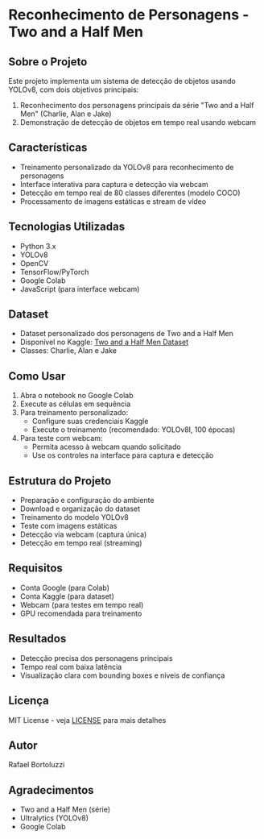 # Reconhecimento de Personagens - Two and a Half Men

## Sobre o Projeto
Este projeto implementa um sistema de detecção de objetos usando YOLOv8, com dois objetivos principais:
1. Reconhecimento dos personagens principais da série "Two and a Half Men" (Charlie, Alan e Jake)
2. Demonstração de detecção de objetos em tempo real usando webcam

## Características
- Treinamento personalizado da YOLOv8 para reconhecimento de personagens
- Interface interativa para captura e detecção via webcam
- Detecção em tempo real de 80 classes diferentes (modelo COCO)
- Processamento de imagens estáticas e stream de vídeo

## Tecnologias Utilizadas
- Python 3.x
- YOLOv8
- OpenCV
- TensorFlow/PyTorch
- Google Colab
- JavaScript (para interface webcam)

## Dataset
- Dataset personalizado dos personagens de Two and a Half Men
- Disponível no Kaggle: [Two and a Half Men Dataset](https://www.kaggle.com/rafaelbortoluzzi/two-and-a-half-men)
- Classes: Charlie, Alan e Jake

## Como Usar
1. Abra o notebook no Google Colab
2. Execute as células em sequência
3. Para treinamento personalizado:
   - Configure suas credenciais Kaggle
   - Execute o treinamento (recomendado: YOLOv8l, 100 épocas)
4. Para teste com webcam:
   - Permita acesso à webcam quando solicitado
   - Use os controles na interface para captura e detecção

## Estrutura do Projeto
- Preparação e configuração do ambiente
- Download e organização do dataset
- Treinamento do modelo YOLOv8
- Teste com imagens estáticas
- Detecção via webcam (captura única)
- Detecção em tempo real (streaming)

## Requisitos
- Conta Google (para Colab)
- Conta Kaggle (para dataset)
- Webcam (para testes em tempo real)
- GPU recomendada para treinamento

## Resultados
- Detecção precisa dos personagens principais
- Tempo real com baixa latência
- Visualização clara com bounding boxes e níveis de confiança

## Licença
MIT License - veja [LICENSE](LICENSE) para mais detalhes

## Autor
Rafael Bortoluzzi

## Agradecimentos
- Two and a Half Men (série)
- Ultralytics (YOLOv8)
- Google Colab
